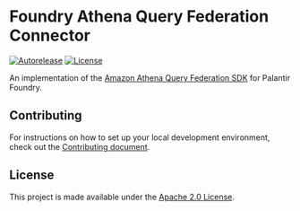 Foundry Athena Query Federation Connector
=========================================
[![Autorelease](https://img.shields.io/badge/Perform%20an-Autorelease-success.svg)](https://autorelease.general.dmz.palantir.tech/palantir/foundry-athena-query-federation-connector)
[![License](https://img.shields.io/badge/License-Apache%202.0-lightgrey.svg)](https://opensource.org/licenses/Apache-2.0)

An implementation of the [Amazon Athena Query Federation SDK](https://github.com/awslabs/aws-athena-query-federation) for Palantir Foundry. 

## Contributing
For instructions on how to set up your local development environment, check out the [Contributing document](./CONTRIBUTING.md).

## License
This project is made available under the [Apache 2.0 License](/LICENSE).

